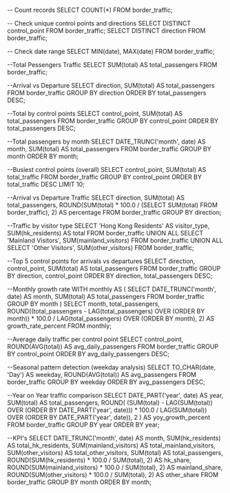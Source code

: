  

-- Count records
SELECT COUNT(*) FROM border_traffic;

-- Check unique control points and directions
SELECT DISTINCT control_point FROM border_traffic;
SELECT DISTINCT direction FROM border_traffic;

-- Check date range
SELECT MIN(date), MAX(date) FROM border_traffic;

--Total Pessengers Traffic
SELECT SUM(total) AS total_passengers FROM border_traffic;

--Arrival vs Departure
SELECT direction, SUM(total) AS total_passengers
FROM border_traffic
GROUP BY direction
ORDER BY total_passengers DESC;

--Total by control points
SELECT control_point, SUM(total) AS total_passengers
FROM border_traffic
GROUP BY control_point
ORDER BY total_passengers DESC;

--Total passengers by month
SELECT
    DATE_TRUNC('month', date) AS month,
    SUM(total) AS total_passengers
FROM border_traffic
GROUP BY month
ORDER BY month;

--Busiest control points (overall)
SELECT
    control_point,
    SUM(total) AS total_traffic
FROM border_traffic
GROUP BY control_point
ORDER BY total_traffic DESC
LIMIT 10;


--Arrival vs Departure Traffic
SELECT
    direction,
    SUM(total) AS total_passengers,
    ROUND(SUM(total) * 100.0 / (SELECT SUM(total) FROM border_traffic), 2) AS percentage
FROM border_traffic
GROUP BY direction;

--Traffic by visitor type
SELECT
    'Hong Kong Residents' AS visitor_type,
    SUM(hk_residents) AS total
FROM border_traffic
UNION ALL
SELECT
    'Mainland Visitors', SUM(mainland_visitors)
FROM border_traffic
UNION ALL
SELECT
    'Other Visitors', SUM(other_visitors)
FROM border_traffic;

--Top 5 control points for arrivals vs departures
SELECT
    direction,
    control_point,
    SUM(total) AS total_passengers
FROM border_traffic
GROUP BY direction, control_point
ORDER BY direction, total_passengers DESC;

--Monthly growth rate
WITH monthly AS (
    SELECT
        DATE_TRUNC('month', date) AS month,
        SUM(total) AS total_passengers
    FROM border_traffic
    GROUP BY month
)
SELECT
    month,
    total_passengers,
    ROUND((total_passengers - LAG(total_passengers) OVER (ORDER BY month)) * 100.0 /
           LAG(total_passengers) OVER (ORDER BY month), 2) AS growth_rate_percent
FROM monthly;

--Average daily traffic per control point
SELECT
    control_point,
    ROUND(AVG(total)) AS avg_daily_passengers
FROM border_traffic
GROUP BY control_point
ORDER BY avg_daily_passengers DESC;

--Seasonal pattern detection (weekday analysis)
SELECT
    TO_CHAR(date, 'Day') AS weekday,
    ROUND(AVG(total)) AS avg_passengers
FROM border_traffic
GROUP BY weekday
ORDER BY avg_passengers DESC;


--Year on Year traffic comparison
SELECT
    DATE_PART('year', date) AS year,
    SUM(total) AS total_passengers,
    ROUND(
        (SUM(total) - LAG(SUM(total)) OVER (ORDER BY DATE_PART('year', date))) * 100.0 /
         LAG(SUM(total)) OVER (ORDER BY DATE_PART('year', date)), 2
    ) AS yoy_growth_percent
FROM border_traffic
GROUP BY year
ORDER BY year;


--KPI's
SELECT
    DATE_TRUNC('month', date) AS month,
    SUM(hk_residents) AS total_hk_residents,
    SUM(mainland_visitors) AS total_mainland_visitors,
    SUM(other_visitors) AS total_other_visitors,
    SUM(total) AS total_passengers,
    ROUND(SUM(hk_residents) * 100.0 / SUM(total), 2) AS hk_share,
    ROUND(SUM(mainland_visitors) * 100.0 / SUM(total), 2) AS mainland_share,
    ROUND(SUM(other_visitors) * 100.0 / SUM(total), 2) AS other_share
FROM border_traffic
GROUP BY month
ORDER BY month;




